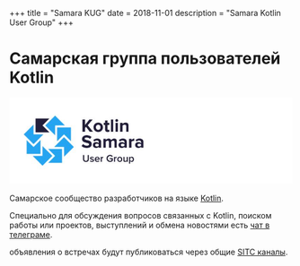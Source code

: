 +++
title = "Samara KUG"
date = 2018-11-01
description = "Samara Kotlin User Group"
+++

# Самарская группа пользователей Kotlin

![Samara KUG logo](/communities/Samara_Kotlin_UG_logo.jpg)

Самарское сообщество разработчиков на языке [Kotlin](https://kotlinlang.org).

Специально для обсуждения вопросов связанных с Kotlin, поиском работы или проектов, выступлений и обмена новостями есть
[чат в телеграме](https://t.me/samarakug).

объявления о встречах будут публиковаться через общие [SITC каналы](/resources).
